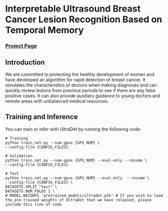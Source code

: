 # Interpretable Ultrasound Breast Cancer Lesion Recognition Based on Temporal Memory

### [Project Page]([https://cotracker3.github.io/](https://szupc.github.io/Breast-Lesion-Detection/))

## Introduction

We are committed to protecting the healthy development of women and have developed an algorithm for rapid detection of breast cancer. It simulates the characteristics of doctors when making diagnoses and can quickly review lesions from previous periods to see if there are any false positive cases. It can also provide auxiliary guidance to young doctors and remote areas with unbalanced medical resources.

## Training and Inference

You can train or infer with UltraDet by running the following code:

```shell
# Training
python train_net.py --num-gpus {GPU_NUM} \
--config-file {CONFIG_FILES}

# Validation
python train_net.py --num-gpus {GPU_NUM} --eval-only --resume \
--config-file {CONFIG_FILES}

# Test
python train_net.py --num-gpus {GPU_NUM} --eval-only  --resume \
--config-file {CONFIG_FILES} \
DATASETS.SPLIT "test" \
DATASETS.NUM_FOLDS 1 \
# MODEL.WEIGHTS 'pretrained_models/ultradet.pth' # If you wish to load the pre-trained weights of UltraDet that we have released, please include this line of code
```
